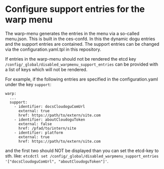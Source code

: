 # Configure support entries for the warp menu

The warp-menu generates the entries in the menu via a so-called menu.json. 
This is built in the ces-confd. In this the dynamic dogu entries and the support entries are contained. 
The support entries can be changed via the configuration.yaml.tpl in this repository.

If entries in the warp-menu should not be rendered the etcd key `/config/_global/disabled_warpmenu_support_entries` can be provided with a list of keys which will not be rendered.

For example, if the following entries are specified in the configuration.yaml under the key `support`:
```
warp:
  ...
  support:
    - identifier: docsCloudoguComUrl
      external: true
      href: https://path/to/extern/site.com
    - identifier: aboutCloudoguToken
      external: false
      href: /pfad/to/intern/site
    - identifier: platform
      external: true
      href: https://path/to/extern/site.com
```

and the first two should NOT be displayed than you can set the etcd-key to sth. like:
`etcdctl set /config/_global/disabled_warpmenu_support_entries '["docsCloudoguComUrl", "aboutCloudoguToken"]'`.
